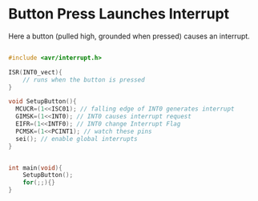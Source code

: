 # Button Press Launches Interrupt
Here a button (pulled high, grounded when pressed) causes an interrupt.

```C

#include <avr/interrupt.h>

ISR(INT0_vect){
    // runs when the button is pressed
}

void SetupButton(){
  MCUCR=(1<<ISC01); // falling edge of INT0 generates interrupt
  GIMSK=(1<<INT0); // INT0 causes interrupt request
  EIFR=(1<<INTF0); // INT0 change Interrupt Flag
  PCMSK=(1<<PCINT1); // watch these pins
  sei(); // enable global interrupts
}


int main(void){
    SetupButton();
    for(;;){}
}
```
